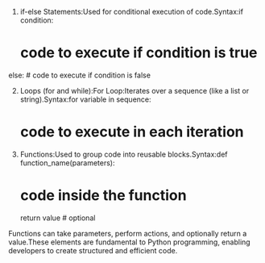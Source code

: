 1. if-else Statements:Used for conditional execution of code.Syntax:if condition:
    # code to execute if condition is true
else:
    # code to execute if condition is false

2. Loops (for and while):For Loop:Iterates over a sequence (like a list or string).Syntax:for variable in sequence:
    # code to execute in each iteration

3. Functions:Used to group code into reusable blocks.Syntax:def function_name(parameters):
    # code inside the function
    return value  # optional

Functions can take parameters, perform actions, and optionally return a value.These elements are fundamental to Python programming, enabling developers to create structured and efficient code.
